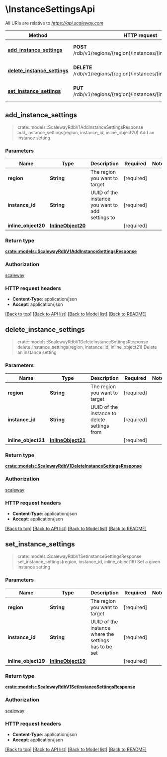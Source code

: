 # \InstanceSettingsApi

All URIs are relative to *https://api.scaleway.com*

Method | HTTP request | Description
------------- | ------------- | -------------
[**add_instance_settings**](InstanceSettingsApi.md#add_instance_settings) | **POST** /rdb/v1/regions/{region}/instances/{instance_id}/settings | Add an instance setting
[**delete_instance_settings**](InstanceSettingsApi.md#delete_instance_settings) | **DELETE** /rdb/v1/regions/{region}/instances/{instance_id}/settings | Delete an instance setting
[**set_instance_settings**](InstanceSettingsApi.md#set_instance_settings) | **PUT** /rdb/v1/regions/{region}/instances/{instance_id}/settings | Set a given instance setting



## add_instance_settings

> crate::models::ScalewayRdbV1AddInstanceSettingsResponse add_instance_settings(region, instance_id, inline_object20)
Add an instance setting

### Parameters


Name | Type | Description  | Required | Notes
------------- | ------------- | ------------- | ------------- | -------------
**region** | **String** | The region you want to target | [required] |
**instance_id** | **String** | UUID of the instance you want to add settings to | [required] |
**inline_object20** | [**InlineObject20**](InlineObject20.md) |  | [required] |

### Return type

[**crate::models::ScalewayRdbV1AddInstanceSettingsResponse**](scaleway.rdb.v1.AddInstanceSettingsResponse.md)

### Authorization

[scaleway](../README.md#scaleway)

### HTTP request headers

- **Content-Type**: application/json
- **Accept**: application/json

[[Back to top]](#) [[Back to API list]](../README.md#documentation-for-api-endpoints) [[Back to Model list]](../README.md#documentation-for-models) [[Back to README]](../README.md)


## delete_instance_settings

> crate::models::ScalewayRdbV1DeleteInstanceSettingsResponse delete_instance_settings(region, instance_id, inline_object21)
Delete an instance setting

### Parameters


Name | Type | Description  | Required | Notes
------------- | ------------- | ------------- | ------------- | -------------
**region** | **String** | The region you want to target | [required] |
**instance_id** | **String** | UUID of the instance to delete settings from | [required] |
**inline_object21** | [**InlineObject21**](InlineObject21.md) |  | [required] |

### Return type

[**crate::models::ScalewayRdbV1DeleteInstanceSettingsResponse**](scaleway.rdb.v1.DeleteInstanceSettingsResponse.md)

### Authorization

[scaleway](../README.md#scaleway)

### HTTP request headers

- **Content-Type**: application/json
- **Accept**: application/json

[[Back to top]](#) [[Back to API list]](../README.md#documentation-for-api-endpoints) [[Back to Model list]](../README.md#documentation-for-models) [[Back to README]](../README.md)


## set_instance_settings

> crate::models::ScalewayRdbV1SetInstanceSettingsResponse set_instance_settings(region, instance_id, inline_object19)
Set a given instance setting

### Parameters


Name | Type | Description  | Required | Notes
------------- | ------------- | ------------- | ------------- | -------------
**region** | **String** | The region you want to target | [required] |
**instance_id** | **String** | UUID of the instance where the settings has to be set | [required] |
**inline_object19** | [**InlineObject19**](InlineObject19.md) |  | [required] |

### Return type

[**crate::models::ScalewayRdbV1SetInstanceSettingsResponse**](scaleway.rdb.v1.SetInstanceSettingsResponse.md)

### Authorization

[scaleway](../README.md#scaleway)

### HTTP request headers

- **Content-Type**: application/json
- **Accept**: application/json

[[Back to top]](#) [[Back to API list]](../README.md#documentation-for-api-endpoints) [[Back to Model list]](../README.md#documentation-for-models) [[Back to README]](../README.md)

